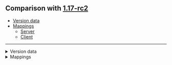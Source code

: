 ## Comparison with [1.17-rc2](https://github.com/PixiGeko/Minecraft-generated-data/tree/1.17-rc2)

- [Version data](#version-data)
- [Mappings](#mappings)
  - [Server](#server)
  - [Client](#client)

<hr/>
<details><summary>Version data</summary>
<table><tr><th></th><th align="left">1.17-rc2</th><th>1.17</th></tr><tr><td>World version</td><td><code>2723</code></td><td><code>2724</code></td></tr><tr><td>Protocol version</td><td><code>1073741859</code></td><td><code>755</code></td></tr></table>
</details>
<details><summary>Mappings</summary>
<h2>Server</h2>





































































































































































































































































































































































































































































































































































































































































































































































































































































































































































































































































































































































































































































































































































































































































































































































































































































































































































































































































































































































































































































































































































































































































































































<h2>Client</h2>
</details>